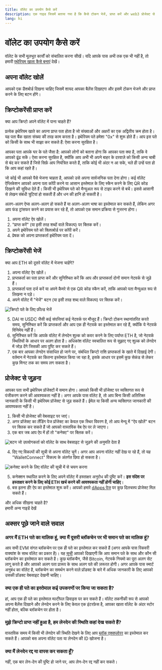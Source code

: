 ```yaml
---
title: वॉलेट का उपयोग कैसे करें
description: एक गाइड जिसमें बताया गया है कि कैसे टोकन भेजें, प्राप्त करें और web3 प्रोजेक्ट से जुड़ें।
lang: hi
---
```


# वॉलेट का उपयोग कैसे करें

वॉलेट के सभी मूलभूत कार्यों को संचालित करना सीखें। यदि आपके पास अभी तक एक भी नहीं है, तो हमारी [एथेरियम खाता कैसे बनाएं](/guides/how-to-create-an-ethereum-account/) देखें।

## अपना वॉलेट खोलें

आपको एक डैशबोर्ड दिखना चाहिए जिसमें शायद आपका बैलेंस दिखाएगा और इसमें टोकन भेजने और प्राप्त करने के लिए बटन होंगे।

## क्रिप्टोकरेंसी प्राप्त करें

क्या आप क्रिप्टो अपने वॉलेट में पाना चाहते हैं?

प्रत्येक इथेरियम खाते का अपना प्राप्त पता होता है जो संख्याओं और अक्षरों का एक अद्वितीय क्रम होता है। यह पता बैंक खाता संख्या की तरह काम करता है। इथेरियम पते हमेशा "0x" से शुरू होते हैं। आप इस पते को किसी के साथ भी साझा कर सकते हैं: ऐसा करना सुरक्षित है।

आपका पता आपके घर के पते जैसा है: आपको लोगों को बताना होगा कि आपका पता क्या है, ताकि वे आपको ढूंढ सकें। ऐसा करना सुरक्षित है, क्योंकि आप अभी भी अपने बाहर के दरवाज़े को किसी अन्य चाबी से बंद कर सकते हैं जिसे सिर्फ़ आप नियंत्रित करते हैं, ताकि कोई भी अंदर न आ सके, भले ही उन्हें पता हो कि आप कहां रहते हैं।

जो कोई भी आपको पैसे भेजना चाहता है, आपको उसे अपना सार्वजनिक पता देना होगा। कई वॉलेट ऐप्लिकेशन आपको अपना पता कॉपी करने या आसान इस्तेमाल के लिए स्कैन करने के लिए QR कोड दिखाने की सुविधा देते हैं। किसी भी इथेरियम पते को मैन्युअल रूप से टाइप करने से बचें। इससे आसानी से लेखन संबंधी त्रुटियां हो सकती हैं और धन की हानि हो सकती है।

अलग-अलग ऐप्स अलग-अलग हो सकते हैं या अलग-अलग भाषा का इस्तेमाल कर सकते हैं, लेकिन अगर आप फंड ट्रांसफर करने का प्रयास कर रहे हैं, तो आपको एक समान प्रक्रिया से गुजरना होगा।

1. अपना वॉलेट ऐप खोलें।
2. "प्राप्त करें" (या इसी तरह शब्दों वाले विकल्प) पर क्लिक करें।
3. अपने इथेरियम पते को क्लिपबोर्ड पर कॉपी करें।
4. प्रेषक को अपना प्राप्तकर्ता इथेरियम पता दें।

## क्रिप्टोकरेंसी भेजें

क्या आप ETH को दूसरे वॉलेट में भेजना चाहेंगे?

1. अपना वॉलेट ऐप खोलें।
2. प्राप्तकर्ता का पता प्राप्त करें और सुनिश्चित करें कि आप और प्राप्तकर्ता दोनों समान नेटवर्क से जुड़े हैं।
3. प्राप्तकर्ता पता दर्ज करें या अपने कैमरे से एक QR कोड स्कैन करें, ताकि आपको पता मैन्युअल रूप से लिखना न पड़े।
4. अपने वॉलेट में "भेजें" बटन (या इसी तरह शब्द वाले विकल्प) पर क्लिक करें।

![क्रिप्टो पते के लिए फ़ील्ड भेजें](./send.png)
<br/>

5. DAI या USDC जैसी कई संपत्तियां कई नेटवर्क पर मौजूद हैं। क्रिप्टो टोकन स्थानांतरित करते समय, सुनिश्चित करें कि प्राप्तकर्ता और आप एक ही नेटवर्क का इस्तेमाल कर रहे हैं, क्योंकि ये नेटवर्क विनिमेय नहीं हैं।
6. सुनिश्चित करें कि आपके वॉलेट में लेनदेन शुल्क को कवर करने के लिए पर्याप्त ETH है, जो नेटवर्क स्थितियों के आधार पर अलग होता है। अधिकांश वॉलेट स्वचालित रूप से सुझाए गए शुल्क को लेनदेन में जोड़ देंगे जिसकी आप पुष्टि कर सकते हैं।
7. एक बार आपका लेनदेन संसाधित हो जाने पर, संबंधित क्रिप्टो राशि प्राप्तकर्ता के खाते में दिखाई देगी। वर्तमान में नेटवर्क का कितना इस्तेमाल किया जा रहा है, इसके आधार पर इसमें कुछ सेकंड से लेकर कुछ मिनट तक का समय लग सकता है।

## प्रोजेक्ट से जुड़ना

आपका पता सभी इथेरियम प्रॉजेक्टों में समान होगा। आपको किसी भी प्रॉजेक्ट पर व्यक्तिगत रूप से पंजीकरण करने की आवश्यकता नहीं है। अगर आपके पास वॉलेट है, तो आप बिना किसी अतिरिक्त जानकारी के किसी भी इथेरियम प्रॉजेक्ट से जुड़ सकते हैं। ईमेल या किसी अन्य व्यक्तिगत जानकारी की आवश्यकता नहीं है।

1. किसी भी प्रोजेक्ट की वेबसाइट पर जाएं।
2. अगर प्रॉजेक्ट का लैंडिंग पेज प्रॉजेक्ट का केवल एक स्थिर विवरण है, तो आप मेन्यू में "ऐप खोलें" बटन पर क्लिक कर सकते हैं जो आपको वास्तविक वेब ऐप पर ले जाएगा।
3. एक बार जब आप ऐप में हों तो "कनेक्ट" पर क्लिक करें।

![बटन जो उपयोगकर्ता को वॉलेट के साथ वेबसाइट से जुड़ने की अनुमति देता है](./connect1.png)

4. दिए गए विकल्पों की सूची से अपना वॉलेट चुनें। अगर आप अपना वॉलेट नहीं देख पा रहे हैं, तो यह "WalletConnect" विकल्प के अंतर्गत छिपा हो सकता है।

![कनेक्ट करने के लिए वॉलेट की सूची में से चयन करना](./connect2.png)

5. कनेक्शन स्थापित करने के लिए अपने वॉलेट में हस्ताक्षर अनुरोध की पुष्टि करें। **इस संदेश पर हस्ताक्षर करने के लिए कोई ETH खर्च करने की आवश्यकता नहीं होनी चाहिए**।
6. बस इतना ही! ऐप का इस्तेमाल शुरू करें। आपको हमारे [dApps पेज](/dapps/#explore) पर कुछ दिलचस्प प्रोजेक्ट मिल सकते हैं। <br />

<Alert variant="update">
<AlertEmoji text=":eyes:"/>
<AlertContent className="justify-between flex-row items-center">
  <div>और अधिक सीखना चाहते है?</div>
  <ButtonLink href="/guides/">
    हमारी अन्य गाइडें देखें
  </ButtonLink>
</AlertContent>
</Alert>

## अक्सर पूछे जाने वाले सवाल

### अगर मैं ETH पते का मालिक हूं, क्या मैं दूसरी ब्लॉकचेन पर भी समान पते का मालिक हूं?

आप सभी EVM संगत ब्लॉकचेन पर एक ही पते का इस्तेमाल कर सकते हैं (अगर आपके पास रिकवरी वाक्यांश के साथ वॉलेट का प्रकार है)। यह [सूची](https://chainlist.org/) आपको दिखाएगी कि आप समान पते के साथ और कौन सी ब्लॉकचेन का इस्तेमाल कर सकते है। कुछ ब्लॉकचैन, जैसे Bitcoin, नेटवर्क नियमो का पूरा अलग सेट लागू करते है और आपको अलग पता प्रारूप के साथ अलग पते की ज़रूरत होगी। अगर आपके पास स्मार्ट अनुबंध का वॉलेट है, ब्लॉकचेन का समर्थन करने वाले प्रॉडक्ट के बारे में अधिक जानकारी के लिए आपको उसकी प्रॉडक्ट वेबसाइट देखनी चाहिए।

### क्या एक ही पते का इस्तेमाल कई उपकरणों पर किया जा सकता है?

हां, आप एक ही पते का इस्तेमाल मल्टीपल डिवाइस पर कर सकते हैं। वॉलेट तकनीकी रूप से आपको अपना बैलेंस दिखाने और लेनदेन करने के लिए केवल एक इंटरफ़ेस है, आपका खाता वॉलेट के अंदर स्टोर नहीं होता, बल्कि ब्लॉकचेन पर होता है।

### मुझे क्रिप्टो प्राप्त नहीं हुआ है, हम लेनदेन की स्थिति कहां देख सकते हैं?

वास्तविक समय में किसी भी लेनदेन की स्थिति देखने के लिए आप [ब्लॉक एक्सप्लोरर](/developers/docs/data-and-analytics/block-explorers/) का इस्तेमाल कर सकते हैं। आपको बस अपना वॉलेट पता या लेनदेन की ID खोजना है।

### क्या मैं लेनदेन रद्द या वापस कर सकता हूँ?

नहीं, एक बार लेन-देन की पुष्टि हो जाने पर, आप लेन-देन रद्द नहीं कर सकते।
